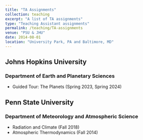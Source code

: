 ```yaml
---
title: "TA Assignments"
collection: teaching
excerpt: "A list of TA assignments"
type: "Teaching Assistant assignments"
permalink: /teaching/TA-assignments
venue: "PSU & JHU"
date: 2014-08-01
location: "University Park, PA and Baltimore, MD"
---
```



## Johns Hopkins University
### Department of Earth and Planetary Sciences 
* Guided Tour: The Planets (Spring 2023, Spring 2024)

## Penn State University
### Department of Meteorology and Atmospheric Science
* Radiation and Climate (Fall 2018)
* Atmospheric Thermodynamics (Fall 2014)

